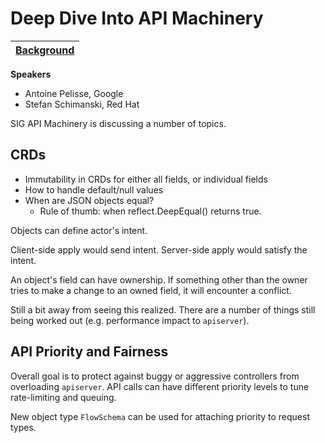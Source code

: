 # Deep Dive Into API Machinery

| [Background](https://sched.co/Uahb) |
| ----------------------------------- |

**Speakers**
* Antoine Pelisse, Google
* Stefan Schimanski, Red Hat

SIG API Machinery is discussing a number of topics.
 
 ## CRDs
 
* Immutability in CRDs for either all fields, or individual fields
* How to handle default/null values
* When are JSON objects equal?
  * Rule of thumb: when reflect.DeepEqual() returns true.

Objects can define actor's intent.

Client-side apply would send intent.  Server-side apply would satisfy the
intent.

An object's field can have ownership. If something other than the owner tries
to make a change to an owned field, it will encounter a conflict.

Still a bit away from seeing this realized. There are a number of things still
being worked out (e.g. performance impact to `apiserver`).

## API Priority and Fairness

Overall goal is to protect against buggy or aggressive controllers from
overloading `apiserver`. API calls can have different priority levels to tune
rate-limiting and queuing.

New object type `FlowSchema` can be used for attaching priority to request
types.
